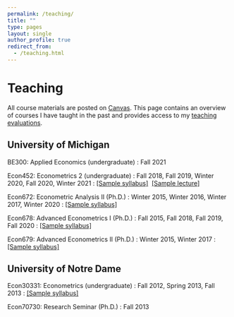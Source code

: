 ```yaml
---
permalink: /teaching/
title: ""
type: pages
layout: single
author_profile: true
redirect_from:
  - /teaching.html
---
```

# Teaching
All course materials are posted on [Canvas](https://umich.instructure.com). This page contains an overview of courses I have taught in the past and provides access to my [teaching evaluations](/assets/hagemann_evals.pdf).

## University of Michigan

BE300: Applied Economics (undergraduate)
: Fall 2021

Econ452: Econometrics 2 (undergraduate)
: Fall 2018, Fall 2019, Winter 2020, Fall 2020, Winter 2021
: [[Sample syllabus]](/assets/hagemann_452_syl.pdf)  [[Sample lecture]](https://www.youtube.com/watch?v=t5Hh-BUV5VU)

Econ672: Econometric Analysis II (Ph.D.)
: Winter 2015, Winter 2016, Winter 2017, Winter 2020
: [[Sample syllabus]](/assets/hagemann_672_syl.pdf)

Econ678: Advanced Econometrics I (Ph.D.)
: Fall 2015, Fall 2018, Fall 2019, Fall 2020
: [[Sample syllabus]](/assets/hagemann_678_syl.pdf)

Econ679: Advanced Econometrics II (Ph.D.)
: Winter 2015, Winter 2017
: [[Sample syllabus]](/assets/hagemann_679_syl.pdf)

## University of Notre Dame

Econ30331: Econometrics (undergraduate)
: Fall 2012, Spring 2013, Fall 2013
: [[Sample syllabus]](/assets/hagemann_452_syl.pdf)

Econ70730: Research Seminar (Ph.D.)
: Fall 2013
